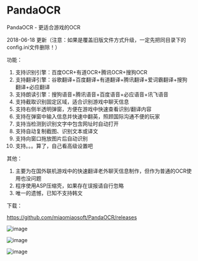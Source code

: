 # PandaOCR
PandaOCR - 更适合游戏的OCR

2018-06-18 更新（注意：如果是覆盖旧版文件方式升级，一定先把同目录下的config.ini文件删除！）

功能：
01. 支持识别引擎：百度OCR+有道OCR+腾讯OCR+搜狗OCR
02. 支持翻译引擎：谷歌翻译+百度翻译+有道翻译+腾讯翻译+爱词霸翻译+搜狗翻译+必应翻译
03. 支持朗读引擎：搜狗语音+腾讯语音+百度语音+必应语音+讯飞语音
04. 支持截取识别固定区域，适合识别游戏中聊天信息
05. 支持右侧半透明弹窗，方便在游戏中快速查看识别/翻译内容
06. 支持在弹窗中输入信息并快速中翻英，照顾国际沟通不便的玩家
07. 支持当检测到识别文字中包含网址时自动打开
08. 支持自动复制截图、识别文本或译文
09. 支持向窗口拖放图片后自动识别
10. 支持。。。算了，自己看高级设置吧

其他：
01. 主要为在国外联机游戏中的快速翻译老外聊天信息制作，但作为普通的OCR使用也没问题
02. 程序使用ASP压缩壳，如果存在误报请自行忽略
03. 唯一的遗憾，已知不支持韩文

下载：

https://github.com/miaomiaosoft/PandaOCR/releases

![image](https://raw.githubusercontent.com/miaomiaosoft/PandaOCR/master/images/002.png)

![image](https://raw.githubusercontent.com/miaomiaosoft/PandaOCR/master/images/003.png)

![image](https://raw.githubusercontent.com/miaomiaosoft/PandaOCR/master/images/001.jpg)
